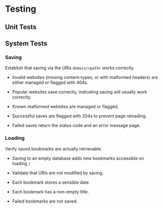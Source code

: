 
# Testing

## Unit Tests

## System Tests






### Saving

Establish that saving via the URIs `domain/<path>` works correctly.

- Invalid websites (missing content-types, or with malformed headers) are either managed or
flagged with 404s.

- Popular websites save correctly, indicating saving will usually work correctly.

- Known malformed websites are managed or flagged.

- Successful saves are flagged with 204s to prevent page reloading.

- Failed saves return the status code and an error message page.





### Loading

Verify saved bookmarks are actually retrievable.

- Saving to an empty database adds new bookmarks accessible on loading `/`

- Validate that URIs are not modified by saving.

- Each bookmark stores a sensible date.

- Each bookmark has a non-empty title.

- Failed bookmarks are not saved.
